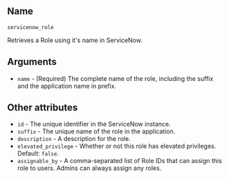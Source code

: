 ## Name

`servicenow_role`

Retrieves a Role using it's name in ServiceNow.

## Arguments

* `name` - (Required) The complete name of the role, including the suffix and the application name in prefix.

## Other attributes

* `id` - The unique identifier in the ServiceNow instance.
* `suffix` - The unique name of the role in the application.
* `description` - A description for the role.
* `elevated_privilege` - Whether or not this role has elevated privileges. Default: `false`.
* `assignable_by` - A comma-separated list of Role IDs that can assign this role to users. Admins can always assign any roles.
